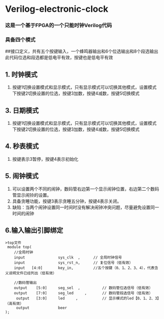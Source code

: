 # Verilog-electronic-clock
### 这是一个基于FPGA的一个只能时钟Verilog代码
 ### 具备四个模式
 ##接口定义，共有五个按键输入，一个蜂鸣器输出和6个位选输出和8个段选输出此代码位选和段选都是低电平有效，按键也是低电平有效
##  1. 时钟模式

 1. 按键1切换设置模式和显示模式，只有显示模式可以切换其他模式，设置模式下按键2切换设置的位选，按键3加数，按键4减数，按键5切换模式

##  3. 日期模式
1. 按键1切换设置模式和显示模式，只有显示模式可以切换其他模式，设置模式下按键2切换设置的位选，按键3加数，按键4减数，按键5切换模式
##  4. 秒表模式

 1. 按键表示3暂停，按键4表示初始化

## 5. 闹钟模式
 1. 可以设置两个不同的闹钟，数码管右边第一个显示闹钟位置，右边第二个数码管显示闹铃的设置。
 2. 具备贪睡功能，按键3表示贪睡五分钟，按键4表示关闭。
 3. 缺陷：当两个闹钟设置同一时间时没有解决闹钟冲突问题，尽量避免设置同一时间的闹钟
 ## 6.输入输出引脚绑定
```
>top文件
 module top(
    //全局时钟
    input            	sys_clk  ,      // 全局时钟信号
    input            	sys_rst_n,      // 复位信号（低有效）
	input	[4:0]	 	key_in,			//五个按键（0、1、2、3、4），代表含义说明文件已经列出（低有效）

    //数码管输出
    output    [5:0]  	seg_sel  ,       	// 数码管位选信号（低有效）
    output    [7:0]  	seg_led 	,       // 数码管段选信号（低有效）
	 output	  [3:0]	 	led		,			// 显示模式的led【0、1、2、3】（高有效）
	 output		    	beer
);
```
